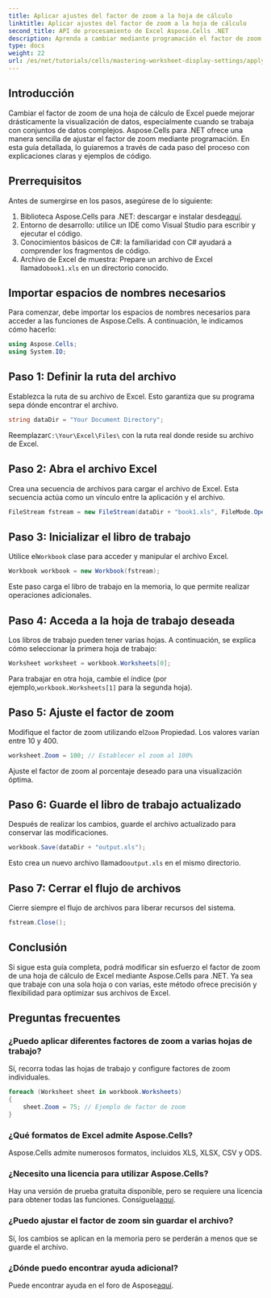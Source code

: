 ```yaml
---
title: Aplicar ajustes del factor de zoom a la hoja de cálculo
linktitle: Aplicar ajustes del factor de zoom a la hoja de cálculo
second_title: API de procesamiento de Excel Aspose.Cells .NET
description: Aprenda a cambiar mediante programación el factor de zoom de las hojas de cálculo de Excel con Aspose.Cells para .NET. Siga nuestra guía paso a paso con ejemplos de código detallados para mejorar la visualización de sus archivos de Excel.
type: docs
weight: 22
url: /es/net/tutorials/cells/mastering-worksheet-display-settings/apply-zoom-factor-adjustments/
---
```

## Introducción

Cambiar el factor de zoom de una hoja de cálculo de Excel puede mejorar drásticamente la visualización de datos, especialmente cuando se trabaja con conjuntos de datos complejos. Aspose.Cells para .NET ofrece una manera sencilla de ajustar el factor de zoom mediante programación. En esta guía detallada, lo guiaremos a través de cada paso del proceso con explicaciones claras y ejemplos de código.

## Prerrequisitos  

Antes de sumergirse en los pasos, asegúrese de lo siguiente:  

1.  Biblioteca Aspose.Cells para .NET: descargar e instalar desde[aquí](https://releases.aspose.com/cells/net/).  
2. Entorno de desarrollo: utilice un IDE como Visual Studio para escribir y ejecutar el código.  
3. Conocimientos básicos de C#: la familiaridad con C# ayudará a comprender los fragmentos de código.  
4.  Archivo de Excel de muestra: Prepare un archivo de Excel llamado`book1.xls` en un directorio conocido.  

## Importar espacios de nombres necesarios  

Para comenzar, debe importar los espacios de nombres necesarios para acceder a las funciones de Aspose.Cells. A continuación, le indicamos cómo hacerlo:  

```csharp
using Aspose.Cells;
using System.IO;
```

## Paso 1: Definir la ruta del archivo  

Establezca la ruta de su archivo de Excel. Esto garantiza que su programa sepa dónde encontrar el archivo.  

```csharp
string dataDir = "Your Document Directory";
```

 Reemplazar`C:\Your\Excel\Files\` con la ruta real donde reside su archivo de Excel.  

## Paso 2: Abra el archivo Excel  

Crea una secuencia de archivos para cargar el archivo de Excel. Esta secuencia actúa como un vínculo entre la aplicación y el archivo.  

```csharp
FileStream fstream = new FileStream(dataDir + "book1.xls", FileMode.Open);
```

## Paso 3: Inicializar el libro de trabajo  

 Utilice el`Workbook` clase para acceder y manipular el archivo Excel.  

```csharp
Workbook workbook = new Workbook(fstream);
```

Este paso carga el libro de trabajo en la memoria, lo que permite realizar operaciones adicionales.  

## Paso 4: Acceda a la hoja de trabajo deseada  

Los libros de trabajo pueden tener varias hojas. A continuación, se explica cómo seleccionar la primera hoja de trabajo:  

```csharp
Worksheet worksheet = workbook.Worksheets[0];
```

 Para trabajar en otra hoja, cambie el índice (por ejemplo,`workbook.Worksheets[1]` para la segunda hoja).  

## Paso 5: Ajuste el factor de zoom  

 Modifique el factor de zoom utilizando el`Zoom` Propiedad. Los valores varían entre 10 y 400.  

```csharp
worksheet.Zoom = 100; // Establecer el zoom al 100%
```

Ajuste el factor de zoom al porcentaje deseado para una visualización óptima.  

## Paso 6: Guarde el libro de trabajo actualizado  

Después de realizar los cambios, guarde el archivo actualizado para conservar las modificaciones.  

```csharp
workbook.Save(dataDir + "output.xls");
```

 Esto crea un nuevo archivo llamado`output.xls` en el mismo directorio.  

## Paso 7: Cerrar el flujo de archivos  

Cierre siempre el flujo de archivos para liberar recursos del sistema.  

```csharp
fstream.Close();
```

## Conclusión  

Si sigue esta guía completa, podrá modificar sin esfuerzo el factor de zoom de una hoja de cálculo de Excel mediante Aspose.Cells para .NET. Ya sea que trabaje con una sola hoja o con varias, este método ofrece precisión y flexibilidad para optimizar sus archivos de Excel.  


## Preguntas frecuentes  

### ¿Puedo aplicar diferentes factores de zoom a varias hojas de trabajo?  
Sí, recorra todas las hojas de trabajo y configure factores de zoom individuales.  

```csharp
foreach (Worksheet sheet in workbook.Worksheets)
{
    sheet.Zoom = 75; // Ejemplo de factor de zoom
}
```

### ¿Qué formatos de Excel admite Aspose.Cells?  
Aspose.Cells admite numerosos formatos, incluidos XLS, XLSX, CSV y ODS.  

### ¿Necesito una licencia para utilizar Aspose.Cells?  
 Hay una versión de prueba gratuita disponible, pero se requiere una licencia para obtener todas las funciones. Consíguela[aquí](https://purchase.aspose.com/buy).  

### ¿Puedo ajustar el factor de zoom sin guardar el archivo?  
Sí, los cambios se aplican en la memoria pero se perderán a menos que se guarde el archivo.  

### ¿Dónde puedo encontrar ayuda adicional?  
 Puede encontrar ayuda en el foro de Aspose[aquí](https://forum.aspose.com/c/cells/9).

